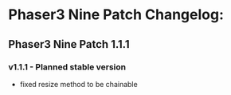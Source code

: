 # Phaser3 Nine Patch Changelog:

## Phaser3 Nine Patch 1.1.1

### v1.1.1 - Planned stable version

-   fixed resize method to be chainable
